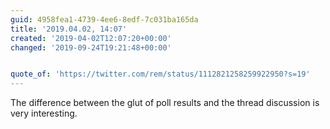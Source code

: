 ```yaml
---
guid: 4958fea1-4739-4ee6-8edf-7c031ba165da
title: '2019.04.02, 14:07'
created: '2019-04-02T12:07:20+00:00'
changed: '2019-09-24T19:21:48+00:00'


quote_of: 'https://twitter.com/rem/status/1112821258259922950?s=19'
---
```


The difference between the glut of poll results and the thread discussion is very interesting.
